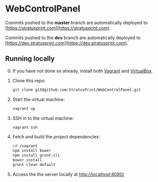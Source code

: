 # WebControlPanel
Commits pushed to the <b>master</b> branch are automatically deployed to [https://stratusprint.com](https://stratusprint.com).

Commits pushed to the <b>dev</b> branch are automatically deployed to [https://dev.stratusprint.com](https://dev.stratusprint.com).

Running locally
---------------
0. If you have not done so already, install both [Vagrant](http://www.vagrantup.com) and [VirtualBox](http://www.virtualbox.org).

1. Clone this repo:
	```sh
	git clone git@github.com:StratusPrint/WebControlPanel.git
	```

2. Start the virtual machine:
	```sh
	vagrant up
	```

3. SSH in to the virtual machine:
	```sh
	vagrant ssh
	```
	
4. Fetch and build the project dependencies:
	```sh
	cd /vagrant
	npm install bower
	npm install grunt-cli
	bower install
	grunt clean default
	```

5. Access the the server locally at [http://localhost:8080/](http://localhost:8080/)
